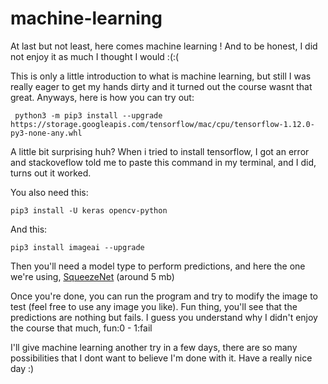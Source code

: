 # machine-learning

At last but not least, here comes machine learning ! And to be honest, I did not enjoy it as much I thought I would :(:(

This is only a little introduction to what is machine learning, but still I was really eager to get my hands dirty and it turned out the course wasnt that great. Anyways, here is how you can try out:
```terminal
 python3 -m pip3 install --upgrade https://storage.googleapis.com/tensorflow/mac/cpu/tensorflow-1.12.0-py3-none-any.whl
 ```
 A little bit surprising huh? When i tried to install tensorflow, I got an error and stackoveflow told me to paste this command in my terminal, and I did, turns out it worked.

 You also need this:
 ```terminal
 pip3 install -U keras opencv-python
 ```

And this:
```terminal
pip3 install imageai --upgrade
```

Then you'll need a model type to perform predictions, and here the one we're using, [SqueezeNet](https://github.com/OlafenwaMoses/ImageAI/releases/download/1.0/squeezenet_weights_tf_dim_ordering_tf_kernels.h5) (around 5 mb)

Once you're done, you can run the program and try to modify the image to test (feel free to use any image you like). Fun thing, you'll see that the predictions are nothing but fails. I guess you understand why I didn't enjoy the course that much, fun:0 - 1:fail

I'll give machine learning another try in a few days, there are so many possibilities that I dont want to believe I'm done with it. Have a really nice day :)

